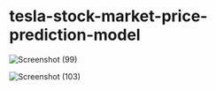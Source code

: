 # tesla-stock-market-price-prediction-model
![Screenshot (99)](https://github.com/yasirsardar99/tesla-stock-market-price-prediction-model/assets/64388216/0963c5bc-75bd-4ace-b86f-fa9915ef76ae)


![Screenshot (103)](https://github.com/yasirsardar99/tesla-stock-market-price-prediction-model/assets/64388216/9eb7d035-4c0b-4de1-9485-d25a7f49a17d)
